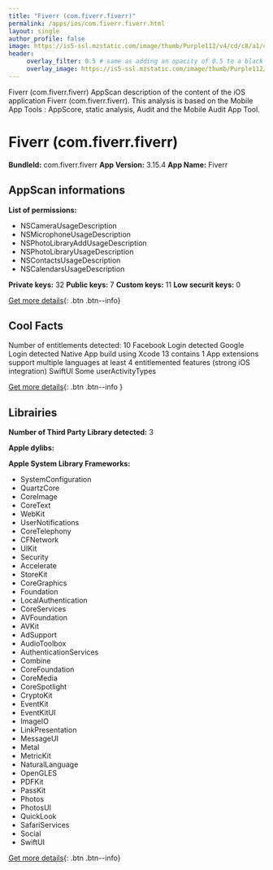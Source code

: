 ```yaml
---
title: "Fiverr (com.fiverr.fiverr)"
permalink: /apps/ios/com.fiverr.fiverr.html
layout: single
author_profile: false
image: https://is5-ssl.mzstatic.com/image/thumb/Purple112/v4/cd/c8/a1/cdc8a11c-20fe-4100-947a-161c84e43eda/AppIcon-0-1x_U007emarketing-0-7-0-85-220.png/512x512bb.jpg
header: 
     overlay_filter: 0.5 # same as adding an opacity of 0.5 to a black background
     overlay_image: https://is5-ssl.mzstatic.com/image/thumb/Purple112/v4/cd/c8/a1/cdc8a11c-20fe-4100-947a-161c84e43eda/AppIcon-0-1x_U007emarketing-0-7-0-85-220.png/512x512bb.jpg
---
```

Fiverr (com.fiverr.fiverr) AppScan description of the content of the iOS application Fiverr (com.fiverr.fiverr). This analysis is based on the Mobile App Tools : AppScore, static analysis, Audit and the Mobile Audit App Tool.

# Fiverr (com.fiverr.fiverr)

**BundleId:** com.fiverr.fiverr
**App Version:** 3.15.4
**App Name:** Fiverr


## AppScan informations 

**List of permissions:** 
- NSCameraUsageDescription
- NSMicrophoneUsageDescription
- NSPhotoLibraryAddUsageDescription
- NSPhotoLibraryUsageDescription
- NSContactsUsageDescription
- NSCalendarsUsageDescription
  
  
**Private keys:** 32
**Public keys:** 7
**Custom keys:** 11
**Low securit keys:** 0
  
[Get more details](/pricing.html){: .btn .btn--info}

## Cool Facts

Number of entitlements detected: 10
Facebook Login detected
Google Login detected
Native App
build using Xcode 13
contains 1 App extensions
support multiple languages
at least 4 entitlemented features (strong iOS integration)
SwiftUI
Some userActivityTypes
  
[Get more details](/pricing.html){: .btn .btn--info }

## Librairies 
**Number of Third Party Library detected:** 3


**Apple dylibs:**


**Apple System Library Frameworks:**
- SystemConfiguration
- QuartzCore
- CoreImage
- CoreText
- WebKit
- UserNotifications
- CoreTelephony
- CFNetwork
- UIKit
- Security
- Accelerate
- StoreKit
- CoreGraphics
- Foundation
- LocalAuthentication
- CoreServices
- AVFoundation
- AVKit
- AdSupport
- AudioToolbox
- AuthenticationServices
- Combine
- CoreFoundation
- CoreMedia
- CoreSpotlight
- CryptoKit
- EventKit
- EventKitUI
- ImageIO
- LinkPresentation
- MessageUI
- Metal
- MetricKit
- NaturalLanguage
- OpenGLES
- PDFKit
- PassKit
- Photos
- PhotosUI
- QuickLook
- SafariServices
- Social
- SwiftUI


  
[Get more details](/pricing.html){: .btn .btn--info}

